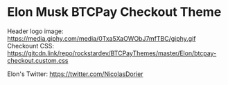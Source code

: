# Elon Musk BTCPay Checkout Theme

Header logo image: https://media.giphy.com/media/0Txa5XaOWObJ7mfTBC/giphy.gif
Checkount CSS: https://gitcdn.link/repo/rockstardev/BTCPayThemes/master/Elon/btcpay-checkout.custom.css

Elon's Twitter: https://twitter.com/NicolasDorier



